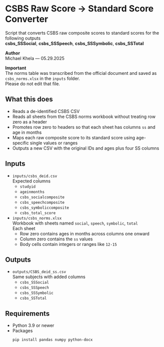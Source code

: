 # CSBS Raw Score → Standard Score Converter

Script that converts CSBS raw composite scores to standard scores for the following outputs  
**csbs_SSSocial**, **csbs_SSSpeech**, **csbs_SSSymbolic**, **csbs_SSTotal**

**Author**  
Michael Khela — 05.29.2025

**Important**  
The norms table was transcribed from the official document and saved as `csbs_norms.xlsx` in the `inputs` folder.  
Please do not edit that file.

## What this does

* Reads a de-identified CSBS CSV
* Reads all sheets from the CSBS norms workbook without treating row zero as a header
* Promotes row zero to headers so that each sheet has columns `ss` and age in months
* Maps each raw composite score to its standard score using age-specific single values or ranges
* Outputs a new CSV with the original IDs and ages plus four SS columns

## Inputs

* `inputs/csbs_deid.csv`  
  Expected columns  
  * `studyid`  
  * `ageinmonths`  
  * `csbs_socialcomposite`  
  * `csbs_speechcomposite`  
  * `csbs_symboliccomposite`  
  * `csbs_total_score`
* `inputs/csbs_norms.xlsx`  
  Workbook with sheets named `social`, `speech`, `symbolic`, `total`  
  Each sheet  
  * Row zero contains ages in months across columns one onward  
  * Column zero contains the `ss` values  
  * Body cells contain integers or ranges like `12-15`

## Outputs

* `outputs/CSBS_deid_ss.csv`  
  Same subjects with added columns  
  * `csbs_SSSocial`  
  * `csbs_SSSpeech`  
  * `csbs_SSSymbolic`  
  * `csbs_SSTotal`

## Requirements

* Python 3.9 or newer
* Packages  
  ```bash
  pip install pandas numpy python-docx
